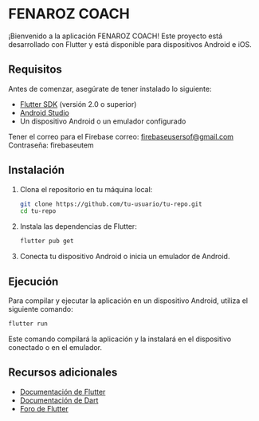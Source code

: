 # FENAROZ COACH

¡Bienvenido a la aplicación FENAROZ COACH! Este proyecto está desarrollado con Flutter y está disponible para dispositivos Android e iOS.

## Requisitos

Antes de comenzar, asegúrate de tener instalado lo siguiente:

- [Flutter SDK](https://flutter.dev/docs/get-started/install) (versión 2.0 o superior)
- [Android Studio](https://developer.android.com/studio)
- Un dispositivo Android o un emulador configurado

Tener el correo para el Firebase
correo: firebaseusersof@gmail.com
Contraseña: firebaseutem

## Instalación

1. Clona el repositorio en tu máquina local:

    ```sh
    git clone https://github.com/tu-usuario/tu-repo.git
    cd tu-repo
    ```

2. Instala las dependencias de Flutter:

    ```sh
    flutter pub get
    ```

3. Conecta tu dispositivo Android o inicia un emulador de Android.

## Ejecución

Para compilar y ejecutar la aplicación en un dispositivo Android, utiliza el siguiente comando:

```sh
flutter run
```

Este comando compilará la aplicación y la instalará en el dispositivo conectado o en el emulador.


## Recursos adicionales

- [Documentación de Flutter](https://flutter.dev/docs)
- [Documentación de Dart](https://dart.dev/guides)
- [Foro de Flutter](https://flutter.dev/community)

